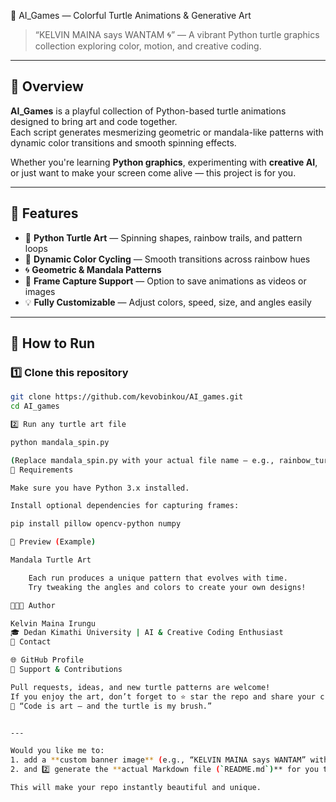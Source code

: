 🎨 AI_Games — Colorful Turtle Animations & Generative Art

> “KELVIN MAINA says WANTAM 🌀” — A vibrant Python turtle graphics collection exploring color, motion, and creative coding.

---

## 🌈 Overview

**AI_Games** is a playful collection of Python-based turtle animations designed to bring art and code together.  
Each script generates mesmerizing geometric or mandala-like patterns with dynamic color transitions and smooth spinning effects.

Whether you're learning **Python graphics**, experimenting with **creative AI**, or just want to make your screen come alive — this project is for you.

---

## 🧠 Features

- 🐢 **Python Turtle Art** — Spinning shapes, rainbow trails, and pattern loops  
- 🌈 **Dynamic Color Cycling** — Smooth transitions across rainbow hues  
- 🌀 **Geometric & Mandala Patterns**  
- 🎥 **Frame Capture Support** — Option to save animations as videos or images  
- 💡 **Fully Customizable** — Adjust colors, speed, size, and angles easily  

---

## 🚀 How to Run

### 1️⃣ Clone this repository
```bash
git clone https://github.com/kevobinkou/AI_games.git
cd AI_games

2️⃣ Run any turtle art file

python mandala_spin.py

(Replace mandala_spin.py with your actual file name — e.g., rainbow_turtles.py or pattern_design.py)
🧩 Requirements

Make sure you have Python 3.x installed.

Install optional dependencies for capturing frames:

pip install pillow opencv-python numpy

📸 Preview (Example)

Mandala Turtle Art

    Each run produces a unique pattern that evolves with time.
    Try tweaking the angles and colors to create your own designs!

👨🏽‍💻 Author

Kelvin Maina Irungu
🎓 Dedan Kimathi University | AI & Creative Coding Enthusiast
📧 Contact

🌐 GitHub Profile
🌟 Support & Contributions

Pull requests, ideas, and new turtle patterns are welcome!
If you enjoy the art, don’t forget to ⭐ star the repo and share your creations.
🐢 “Code is art — and the turtle is my brush.”


---

Would you like me to:
1. add a **custom banner image** (e.g., “KELVIN MAINA says WANTAM” with a geometric background),  
2. and 2️⃣ generate the **actual Markdown file (`README.md`)** for you to push automatically?

This will make your repo instantly beautiful and unique.
